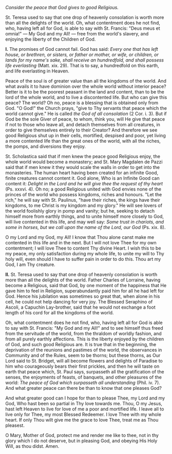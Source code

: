 
*Consider the peace that God gives to good Religious.*

St. Teresa used to say that one drop of heavenly consolation is worth more than all the delights of the world. Oh, what contentment does he not find, who, having left all for God, is able to say with St. Francis: \"Deus meus et omnia!\" — My God and my All! — free from the world\'s slavery, and enjoying the liberty of the Children of God.

**I\.** The promises of God cannot fail. God has said: *Every one that has left house, or brethren, or sisters, or father or mother, or wife, or children, or lands for my name\'s sake, shall receive an hundredfold, and shall possess life everlasting* (Matt. xix. 29). That is to say, a hundredfold on this earth, and life everlasting in Heaven.

Peace of the soul is of greater value than all the kingdoms of the world. And what avails it to have dominion over the whole world without interior peace? Better is it to be the poorest peasant in the land and content, than to be the lord of the whole world, and to live a discontented life. But who can give this peace? The world? Oh no, peace is a blessing that is obtained only from God. \"O God!\" the Church prays, \"give to Thy servants that peace which the world cannot give.\" He is called *the God of all consolation* (2 Cor. i. 3). But if God be the sole Giver of peace, to whom, think you, will He give that peace if not to those who leave all, and detach themselves from all creatures, in order to give themselves entirely to their Creator? And therefore we see good Religious shut up in their cells, mortified, despised and poor, yet living a more contented life than the great ones of the world, with all the riches, the pomps, and diversions they enjoy.

St. Scholastica said that if men knew the peace good Religious enjoy, the whole world would become a monastery; and St. Mary Magdalen de Pazzi said that if men knew it they would scale the walls in order to get into the monasteries. The human heart having been created for an infinite Good, finite creatures cannot content it. God alone, Who is an Infinite Good can content it: *Delight in the Lord and he will give thee the request of thy heart* (Ps. xxxvi. 4). Oh no; a good Religious united with God envies none of the princes of the world who possess kingdoms, riches and honours. \"Let the rich,\" he will say with St. Paulinus, \"have their riches, the kings have their kingdoms, to me Christ is my kingdom and my glory.\" He will see lovers of the world foolishly glory in pomp and vanity; but he, seeking to detach himself more from earthly things, and to unite himself more closely to God, will live contented in this life, and may well say: *Some trust in chariots, and some in horses, but we call upon the name of the Lord, our God* (Ps. xix. 8).

O my Lord and my God, my All! I know that Thou alone canst make me contented in this life and in the next. But I will not love Thee for my own contentment; I will love Thee to content Thy divine Heart. I wish this to be my peace, my only satisfaction during my whole life, to unite my will to Thy holy will, even should I have to suffer pain in order to do this. Thou art my God, I am Thy creature.

**II\.** St. Teresa used to say that one drop of heavenly consolation is worth more than all the delights of the world. Father Charles of Lorraine, having become a Religious, said that God, by one moment of the happiness that He gave him to feel in Religion, superabundantly paid him for all he had left for God. Hence his jubilation was sometimes so great that, when alone in his cell, he could not help dancing for very joy. The Blessed Seraphino of Ascoli, a Capuchin Lay-brother, said that he would not exchange a foot length of his cord for all the kingdoms of the world.

Oh, what contentment does he not find, who, having left all for God is able to say with St. Francis: \"My God and my All!\" and to see himself thus freed from the servitude of the world, from the thraldom of worldly fashion, and from all purely earthly affections. This is the liberty enjoyed by the children of God, and such good Religious are. It is true that in the beginning, the deprivation of the reunions and pastimes of the world, the observances in Community and of the Rules, seem to be thorns; but these thorns, as Our Lord said to St. Bridget, will all become flowers and delights of Paradise to him who courageously bears their first prickles, and then he will taste on earth that peace which, St. Paul says, surpasseth all the gratification of the senses, the enjoyments of feasts, of banquets, and other pleasures of the world: *The peace of God which surpasseth all understanding* (Phil. iv. 7). And what greater peace can there be than to know that one pleases God?

And what greater good can I hope for than to please Thee, my Lord and my God, Who hast been so partial in Thy love towards me. Thou, O my Jesus, hast left Heaven to live for love of me a poor and mortified life. I leave all to live only for Thee, my most Blessed Redeemer. I love Thee with my whole heart. If only Thou wilt give me the grace to love Thee, treat me as Thou pleasest.

O Mary, Mother of God, protect me and render me like to thee, not in thy glory which I do not deserve, but in pleasing God, and obeying His Holy Will, as thou didst. Amen.

